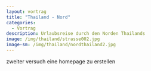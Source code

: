 ```yaml
---
layout: vortrag
title: "Thailand - Nord"
categories:
  - Vortrag
description: Urlaubsreise durch den Norden Thailands
image: /img/thailand/strasse002.jpg
image-sm: /img/thailand/nordthailand2.jpg
---
```


zweiter versuch eine homepage zu erstellen
